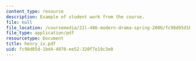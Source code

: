 ```yaml
---
content_type: resource
description: Example of student work from the course.
file: null
file_location: /coursemedia/21l-486-modern-drama-spring-2006/fc98d05d1bd44070ee52320f7e19c3e0_henry_iv.pdf
file_type: application/pdf
resourcetype: Document
title: henry_iv.pdf
uid: fc98d05d-1bd4-4070-ee52-320f7e19c3e0
---
```

